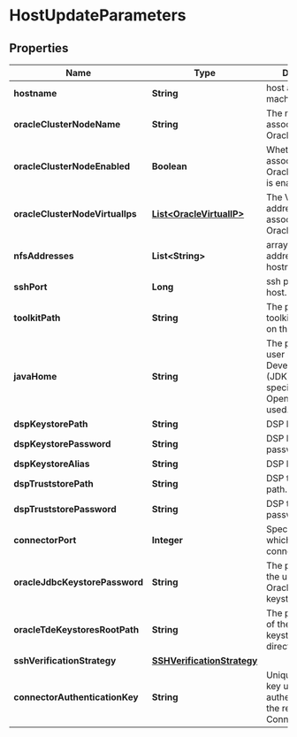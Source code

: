 

# HostUpdateParameters


## Properties

| Name | Type | Description | Notes |
|------------ | ------------- | ------------- | -------------|
|**hostname** | **String** | host address of the machine. |  [optional] |
|**oracleClusterNodeName** | **String** | The name of the associated OracleClusterNode. |  [optional] |
|**oracleClusterNodeEnabled** | **Boolean** | Whether the associated OracleClusterNode is enabled. |  [optional] |
|**oracleClusterNodeVirtualIps** | [**List&lt;OracleVirtualIP&gt;**](OracleVirtualIP.md) | The Virtual IP addresses associated with the OracleClusterNode. |  [optional] |
|**nfsAddresses** | **List&lt;String&gt;** | array of ip addresses or hostnames |  [optional] |
|**sshPort** | **Long** | ssh port of the host. |  [optional] |
|**toolkitPath** | **String** | The path for the toolkit that resides on the host. |  [optional] |
|**javaHome** | **String** | The path to the user managed Java Development Kit (JDK). If not specified, then the OpenJDK will be used. |  [optional] |
|**dspKeystorePath** | **String** | DSP keystore path. |  [optional] |
|**dspKeystorePassword** | **String** | DSP keystore password. |  [optional] |
|**dspKeystoreAlias** | **String** | DSP keystore alias. |  [optional] |
|**dspTruststorePath** | **String** | DSP truststore path. |  [optional] |
|**dspTruststorePassword** | **String** | DSP truststore password. |  [optional] |
|**connectorPort** | **Integer** | Specify port on which Delphix connector will run. |  [optional] |
|**oracleJdbcKeystorePassword** | **String** | The password for the user managed Oracle JDBC keystore. |  [optional] |
|**oracleTdeKeystoresRootPath** | **String** | The path to the root of the Oracle TDE keystores artifact directories. |  [optional] |
|**sshVerificationStrategy** | [**SSHVerificationStrategy**](SSHVerificationStrategy.md) |  |  [optional] |
|**connectorAuthenticationKey** | **String** | Unique per Delphix key used to authenticate with the remote Delphix Connector. |  [optional] |



